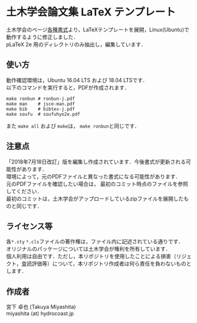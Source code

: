# 土木学会論文集 LaTeX テンプレート
土木学会のページ[各種書式](http://committees.jsce.or.jp/jjsce/pform)より，LaTeXテンプレートを展開，Linux(Ubuntu)で動作するように修正しました．  
pLaTeX 2e 用のディレクトリのみ抽出し，編集しています．

## 使い方
動作確認環境は，Ubuntu 16.04 LTS および 18.04 LTSです．  
以下のコマンドを実行すると，PDFが作成されます．
```shell
make ronbun # ronbun-j.pdf
make man    # jsce-man.pdf
make bib    # bibtex-j.pdf
make soufu  # soufuhyo2e.pdf
```
また `make all` および `make`は， `make ronbun`と同じです．

## 注意点
「2018年7月18日改訂」版を編集し作成されています．今後書式が更新される可能性があります．  
環境によって，元のPDFファイルと異なった書式になる可能性があります．  
元のPDFファイルを確認したい場合は， 最初のコミット時点のファイルを参照してください．  
最初のコミットは，土木学会がアップロードしているzipファイルを展開したものと同じです．  

## ライセンス等
各`*.sty` `*.cls`ファイルの著作権は，ファイル内に記述されている通りです．  
オリジナルのパッケージについては土木学会が権利を所有しています．  
個人利用は自由です．ただし，本リポジトリを使用したことによる損害（リジェクト，査読評価等）について，本リポジトリ作成者は何ら責任を負わないものとします．

## 作成者
宮下 卓也 (Takuya Miyashita)  
miyashita (at) hydrocoast.jp
